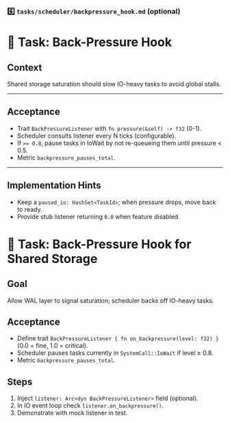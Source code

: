 ### 6️⃣ `tasks/scheduler/backpressure_hook.md` (optional)


# 📡 Task: Back-Pressure Hook

## Context
Shared storage saturation should slow IO-heavy tasks to avoid global stalls.

---

## Acceptance
* Trait `BackPressureListener` with `fn pressure(&self) -> f32` (0-1).
* Scheduler consults listener every N ticks (configurable).
* If `>= 0.8`, pause tasks in IoWait by not re-queueing them until pressure < 0.5.
* Metric `backpressure_pauses_total`.

---

## Implementation Hints
* Keep a `paused_io: HashSet<TaskId>`; when pressure drops, move back to ready.
* Provide stub listener returning `0.0` when feature disabled.
# 📡 Task: Back-Pressure Hook for Shared Storage

## Goal
Allow WAL layer to signal saturation; scheduler backs off IO-heavy tasks.

## Acceptance
* Define trait `BackPressureListener { fn on_backpressure(level: f32) }`
  (0.0 = fine, 1.0 = critical).
* Scheduler pauses tasks currently in `SystemCall::IoWait` if level ≥ 0.8.
* Metric `backpressure_pauses_total`.

## Steps
1. Inject `listener: Arc<dyn BackPressureListener>` field (optional).
2. In IO event loop check `listener.on_backpressure()`.
3. Demonstrate with mock listener in test.
